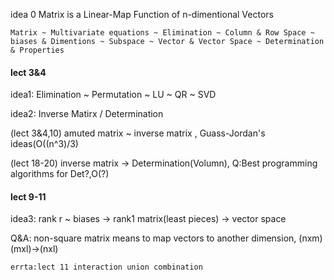 idea 0  Matrix is a Linear-Map Function of n-dimentional Vectors

```
Matrix ~ Multivariate equations ~ Elimination ~ Column & Row Space ~ biases & Dimentions ~ Subspace ~ Vector & Vector Space ~ Determination & Properties
```
#### lect 3&4 

idea1: Elimination ~ Permutation ~ LU ~  QR ~ SVD

idea2: Inverse Matirx / Determination

(lect 3&4,10) amuted matrix ~ inverse matrix , Guass-Jordan's ideas(O((n^3)/3)

(lect 18-20) inverse matrix -> Determination(Volumn), Q:Best programming algorithms for Det?,O(?)



#### lect 9-11

idea3: rank r ~ biases ->  rank1 matrix(least pieces) -> vector space 

Q&A: non-square matrix means to map vectors to another dimension, (nxm)(mxl)->(nxl)

```
errta:lect 11 interaction union combination
```






